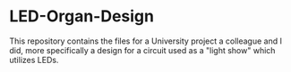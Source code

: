 # LED-Organ-Design
This repository contains the files for a University project a colleague and I did, more specifically a design for a circuit used as a "light show" which utilizes LEDs.
